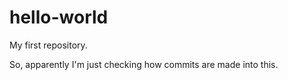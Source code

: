 # hello-world
My first repository.

So, apparently I'm just checking how commits are made into this.
